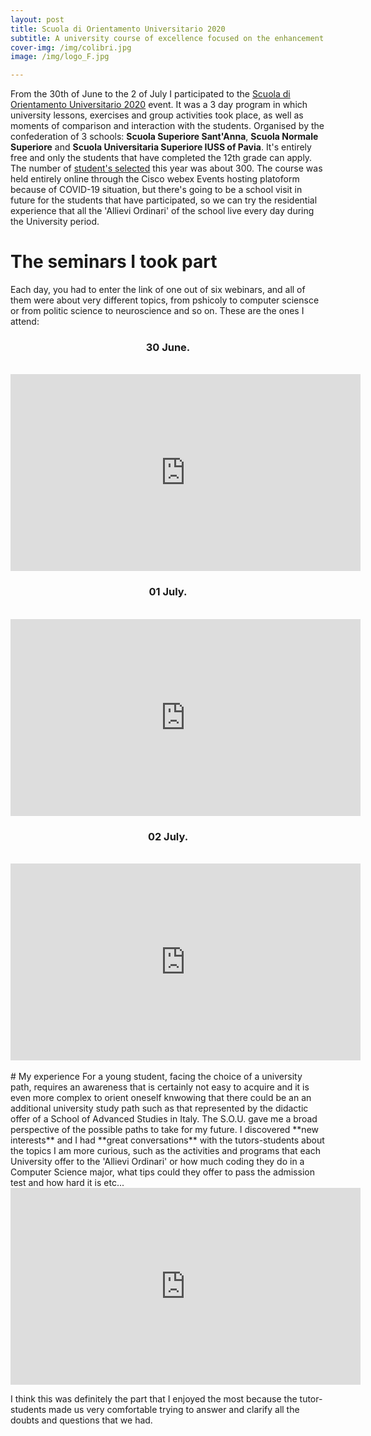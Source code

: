 ```yaml
---
layout: post
title: Scuola di Orientamento Universitario 2020
subtitle: A university course of excellence focused on the enhancement of individual potential and the critical approach to teaching and research topics of particular relevance.
cover-img: /img/colibri.jpg
image: /img/logo_F.jpg

---
```

From the 30th of June to the 2 of July I participated to the [Scuola di Orientamento Universitario 2020](https://www.santannapisa.it/it/event/scuola-di-orientamento-universitario-2020) event. It was a 3 day program in which university lessons, exercises and group activities took place, as well as moments of comparison and interaction with the students. Organised by the confederation of 3 schools: **Scuola Superiore Sant'Anna**, **Scuola Normale Superiore** and **Scuola Universitaria Superiore IUSS of Pavia**. 
It's entirely free and only the students that have completed the 12th grade can apply. The number of [student's selected](https://www.santannapisa.it/sites/default/files/elenco_degli_ammessi_e_assegnazione_ai_corsi.pdf) this year was about 300.
The course was held entirely online through the Cisco webex Events hosting platoform because of COVID-19 situation, but there's going to be a school visit in future for the students that have participated, so we can try the residential experience that all the 'Allievi Ordinari' of the school live every day during the University period. 

# The seminars I took part
Each day, you had to enter the link of one out of six webinars, and all of them were about very different topics, from pshicoly to computer sciensce or from politic science to neuroscience and so on. These are the ones I attend:
<h3><div align="center">30 June.</div></h3>
<br>
<div class="videoWrapper">
   <iframe src="https://onedrive.live.com/embed?resid=33B25EE8F6B94796%21113&amp;authkey=%21AFKvs_SC5cmbBME&amp;em=2&amp;wdAr=1.7777777777777777" width="560px"          height="315px" frameborder="0">This is an embedded <a target="_blank" href="https://office.com">Microsoft Office</a> presentation, powered by <a                    target="_blank" href="https://office.com/webapps">Office</a>.
  </iframe>
</div>
<h3><div align="center">01 July.</div></h3>
<br>
<div class="videoWrapper">
   <iframe src="https://onedrive.live.com/embed?resid=33B25EE8F6B94796%21114&amp;authkey=%21ABjbDorSO_ypoG0&amp;em=2&amp;wdAr=1.7777777777777777" width="560px"          height="315px" frameborder="0">This is an embedded <a target="_blank" href="https://office.com">Microsoft Office</a> presentation, powered by <a                    target="_blank" href="https://office.com/webapps">Office</a>.
  </iframe>
</div>
<h3><div align="center">02 July.</div></h3>
<br>
<div class="videoWrapper">
   <iframe src="https://onedrive.live.com/embed?                                                 cid=33B25EE8F6B94796&amp;resid=33B25EE8F6B94796%21117&amp;authkey=AOovGxjbtmc_lKA&amp;em=2&amp;wdAr=1.3324937027707808" width="560px" height="315px" frameborder="0">This is an embedded <a target="_blank" href="https://office.com">Microsoft Office</a> presentation, powered by <a target="_blank href="https://office.com/webapps">Office</a>.
  </iframe>
</div>
<br>
# My experience
For a young student, facing the choice of a university path, requires an awareness that is certainly not easy to acquire and it is even more complex to orient oneself knwowing that there could be an an additional university study path such as that represented by the didactic offer of a School of Advanced Studies in Italy.
The S.O.U. gave me a broad perspective of the possible paths to take for my future. I discovered **new interests** and I had **great conversations** with the tutors-students about the topics I am more curious, such as the activities and programs that each University offer to the 'Allievi Ordinari' or how much coding they do in a Computer Science major, what tips could they offer to pass the admission test and how hard it is etc... 
<div class="videoWrapper">
  <!-- Copy & Pasted from YouTube -->
  <iframe width="560" height="315" src="https://www.youtube.com/embed/ypK39o5Fc-c?start=453" frameborder="0" allow="accelerometer; autoplay; encrypted-media;           gyroscope; picture-in-picture" allowfullscreen>
  </iframe>
</div>

<!-- <iframe width="730px" height="370px" src="https://www.youtube.com/embed/ypK39o5Fc-c?start=455" frameborder="0" allow="accelerometer; autoplay; encrypted-media; gyroscope; picture-in-picture" allowfullscreen></iframe> -->
I think this was definitely the part that I enjoyed the most because the tutor-students made us very comfortable trying to answer and clarify all the doubts and questions that we had.

